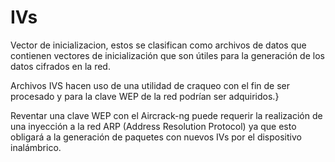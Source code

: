 # IVs
Vector de inicializacion, estos se clasifican como archivos de datos que contienen vectores de inicialización que son útiles para la generación de los datos cifrados en la red.

Archivos IVS hacen uso de una utilidad de craqueo con el fin de ser procesado y para la clave WEP de la red podrían ser adquiridos.}

Reventar una clave WEP con el Aircrack-ng puede requerir la realización de una inyección a la red ARP (Address Resolution Protocol) ya que esto obligará a la generación de paquetes con nuevos IVs por el dispositivo inalámbrico.